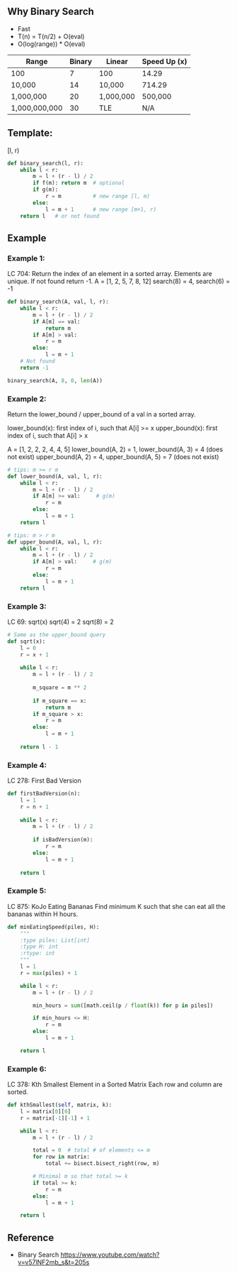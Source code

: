 ## Why Binary Search
* Fast
* T(n) = T(n/2) + O(eval)
* O(log(range)) * O(eval)

| Range | Binary | Linear | Speed Up (x) |
| --- | --- | --- | --- |
| 100 | 7 | 100 | 14.29 |
| 10,000 | 14 | 10,000 | 714.29 |
| 1,000,000 | 20 | 1,000,000 | 500,000 |
| 1,000,000,000 | 30 | TLE | N/A |

## Template:
[l, r)

```python
def binary_search(l, r):
    while l < r:
        m = l + (r - l) / 2
        if f(m): return m  # optional
        if g(m):
            r = m          # new range [l, m)
        else:
            l = m + 1      # new range [m+1, r)
    return l   # or not found
```

## Example 
### Example 1:
LC 704: Return the index of an element in a sorted array. Elements are unique. If not found return -1.
A = [1, 2, 5, 7, 8, 12]
search(8) = 4, search(6) = -1

```python
def binary_search(A, val, l, r):
    while l < r:
        m = l + (r - l) / 2
        if A[m] == val:
            return m
        if A[m] > val:
            r = m
        else:
            l = m + 1
    # Not found
    return -1

binary_search(A, 8, 0, len(A))
```

### Example 2:
Return the lower_bound / upper_bound of a val in a sorted array.

lower_bound(x): first index of i, such that A[i] >= x
upper_bound(x): first index of i, such that A[i] > x

A = [1, 2, 2, 2, 4, 4, 5]
lower_bound(A, 2) = 1, lower_bound(A, 3) = 4 (does not exist)
upper_bound(A, 2) = 4, upper_bound(A, 5) = 7 (does not exist)

```python
# tips: m >= r m
def lower_bound(A, val, l, r):
    while l < r:
        m = l + (r - l) / 2
        if A[m] >= val:     # g(m)
            r = m
        else:
            l = m + 1
    return l
```

```python
# tips: m > r m
def upper_bound(A, val, l, r):
    while l < r:
        m = l + (r - l) / 2
        if A[m] > val:     # g(m)
            r = m
        else:
            l = m + 1
    return l
```

### Example 3:
LC 69: sqrt(x)
sqrt(4) = 2
sqrt(8) = 2

```python
# Same as the upper_bound query
def sqrt(x):
    l = 0
    r = x + 1
    
    while l < r:
        m = l + (r - l) / 2
        
        m_square = m ** 2
        
        if m_square == x:
            return m
        if m_square > x:
            r = m
        else:
            l = m + 1
    
    return l - 1
```

### Example 4:
LC 278: First Bad Version

```python
def firstBadVersion(n):
    l = 1
    r = n + 1
    
    while l < r:
        m = l + (r - l) / 2
        
        if isBadVersion(m):
            r = m
        else:
            l = m + 1
    
    return l
```

### Example 5:
LC 875: KoJo Eating Bananas
Find minimum K such that she can eat all the bananas within H hours.

```python
def minEatingSpeed(piles, H):
    """
    :type piles: List[int]
    :type H: int
    :rtype: int
    """
    l = 1
    r = max(piles) + 1

    while l < r:
        m = l + (r - l) / 2

        min_hours = sum([math.ceil(p / float(k)) for p in piles])

        if min_hours <= H:
            r = m
        else:
            l = m + 1

    return l
```


### Example 6:
LC 378: Kth Smallest Element in a Sorted Matrix
Each row and column are sorted.

```python
def kthSmallest(self, matrix, k):
    l = matrix[0][0]
    r = matrix[-1][-1] + 1

    while l < r:
        m = l + (r - l) / 2

        total = 0  # total # of elements <= m
        for row in matrix:
            total += bisect.bisect_right(row, m)

        # Minimal m so that total >= k
        if total >= k:
            r = m
        else:
            l = m + 1

    return l
```

## Reference
* Binary Search
https://www.youtube.com/watch?v=v57lNF2mb_s&t=205s
